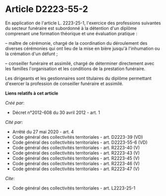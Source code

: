 # Article D2223-55-2

En application de l'article L. 2223-25-1, l'exercice des professions suivantes du secteur funéraire est subordonné à la
détention d'un diplôme comprenant une formation théorique et une évaluation pratique :

– maître de cérémonie, chargé de la coordination du déroulement des diverses cérémonies qui ont lieu de la mise en bière
jusqu'à l'inhumation ou la crémation d'un défunt ;

– conseiller funéraire et assimilé, chargé de déterminer directement avec les familles l'organisation et les conditions de la
prestation funéraire.

Les dirigeants et les gestionnaires sont titulaires du diplôme permettant d'exercer la profession de conseiller funéraire et
assimilé.

**Liens relatifs à cet article**

_Créé par_:

  - Décret n°2012-608 du 30 avril 2012 - art. 1

_Cité par_:

  - Arrêté du 27 mai 2020 - art. 4
  - Code général des collectivités territoriales - art. D2223-39 (VD)
  - Code général des collectivités territoriales - art. D2223-55-6 (VD)
  - Code général des collectivités territoriales - art. R2223-40 (V)
  - Code général des collectivités territoriales - art. R2223-43 (V)
  - Code général des collectivités territoriales - art. R2223-45 (V)
  - Code général des collectivités territoriales - art. R2223-46 (V)
  - Code général des collectivités territoriales - art. R2223-47 (V)

_Cite_:

  - Code général des collectivités territoriales - art. L2223-25-1
